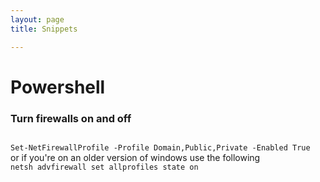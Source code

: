 ```yaml
---
layout: page 
title: Snippets 

---
```

# Powershell

### Turn firewalls on and off
<code>
Set-NetFirewallProfile -Profile Domain,Public,Private -Enabled True
</code>
or if you're on an older version of windows use the following
<code>
netsh advfirewall set allprofiles state on
</code>
